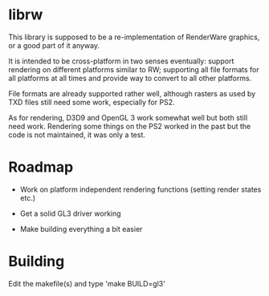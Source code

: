 librw
=====

This library is supposed to be a re-implementation of RenderWare graphics,
or a good part of it anyway.

It is intended to be cross-platform in two senses eventually:
support rendering on different platforms similar to RW;
supporting all file formats for all platforms at all times and provide
way to convert to all other platforms.

File formats are already supported rather well, although rasters
as used by TXD files still need some work, especially for PS2.

As for rendering, D3D9 and OpenGL 3 work somewhat well but both still need
work. Rendering some things on the PS2 worked in the past but the code
is not maintained, it was only a test.

# Roadmap

* Work on platform independent rendering functions (setting render states etc.)

* Get a solid GL3 driver working

* Make building everything a bit easier

# Building

Edit the makefile(s) and type 'make BUILD=gl3'
